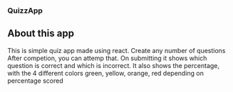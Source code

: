 ### QuizzApp

## About this app

 This is simple quiz app made using react. 
 Create any number of questions
 After competion, you can attemp that.
 On submitting it shows which question is correct and which is incorrect.
 It also shows the percentage, with the 4 different colors
 green, yellow, orange, red depending on percentage scored
